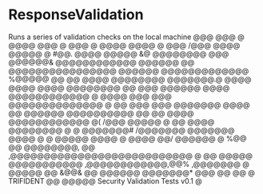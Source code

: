 # ResponseValidation
Runs a series of validation checks on the local machine
                                                                                               @@@
                                                                                             @@@ @ @@@@
                                                                                           @@@ @ @@@ @
                                                                                        @@@@ @@@@ @  @@@
                                                                                     /@@@ @@@@  @@@@@ @
                                                                                  #@@. @@@@ @@@@@ &@
                                                                               @@@@@@@@  @@@   @@@@@@&
                                                                            @@@@@@@@@@@@  @@@@@@ @@
                                                                         @@@@@@@@@@@@@@@@   @@@@@@
                                                                      @@@@@@@@@@@@@ %@@@@@   @@
                                                  @@               @@@@    @@@@@@@@   @@@@@@@.@
                                             @@@@ @@@@          @@@@       @@@@@@@@      @@
                                          @@@     @@@@@@      @@@@       @@@@@@@@@@@@  @
                                       @@@@            @@@   @@@       @@@@@@@@@@@@@@ @
                                       @@               @@@ @@@       @@@@@@@  @@@@
                                        @@              @@@@@@      @@@@@@@@@@  @@
                                         @@              @@@@      @@@@@@@@@@@@
                                          @(          /@@@        @@@@@    @
                                          @@       @@@@          @@@@@@@@ @
                                          @ @@@@@@@#             /@@@@@@@
                                        @@@@@@@                    @@@@ @
                                      @  @@@@@                       @@@@
                                    @  @@@@             @@/            @@@@@@
                                   @ %@@ @@  @@@@@@@@,   @@         ,@@@@@@@@@@@@@@@@@@@@@@@@@@@
                                    @ @@         @@@@@  @@@@@@@@@@@  ,@@@@@@@@@@@@,@@% ,@@@@@@@
                                     @           @@@@@ @@                  &@@& @@  @@@@@@
                                                @@@@@@@*
                                               @@@ @@
                                            @@   @
    TRIFIDENT                           @@ @@@@@
Security Validation Tests v0.1              @
